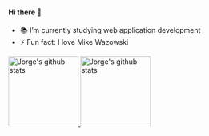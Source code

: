 #### Hi there 👋
- 📚 I’m currently studying web application development
- ⚡ Fun fact: I love Mike Wazowski
<a href="https://github.com/MontejoJorge">
  <img height="140em" src="https://github-readme-stats.vercel.app/api?username=montejojorge&hide=stars,prs&count_private=true&show_icons=true&title_color=58B100&icon_color=58B100&bg_color=F6F8FA&include_all_commits=true" alt="Jorge's github stats" />
<img height="140em" src="https://github-readme-stats.vercel.app/api/top-langs/?username=montejojorge&layout=compact&hide=vim%20script,java,html,handlebars,blade,css,shell,powershell,vue,hack,dockerfile&show_icons=true&title_color=58B100&icon_color=58B100&bg_color=F6F8FA" alt="Jorge's github stats" />
</a>
